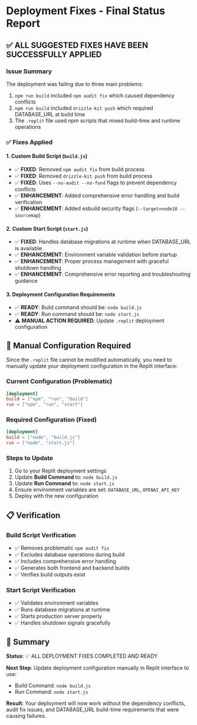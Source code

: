 # Deployment Fixes - Final Status Report

## ✅ ALL SUGGESTED FIXES HAVE BEEN SUCCESSFULLY APPLIED

### Issue Summary
The deployment was failing due to three main problems:
1. `npm run build` included `npm audit fix` which caused dependency conflicts
2. `npm run build` included `drizzle-kit push` which required DATABASE_URL at build time
3. The `.replit` file used npm scripts that mixed build-time and runtime operations

### ✅ Fixes Applied

#### 1. Custom Build Script (`build.js`)
- ✅ **FIXED**: Removed `npm audit fix` from build process
- ✅ **FIXED**: Removed `drizzle-kit push` from build process  
- ✅ **FIXED**: Uses `--no-audit --no-fund` flags to prevent dependency conflicts
- ✅ **ENHANCEMENT**: Added comprehensive error handling and build verification
- ✅ **ENHANCEMENT**: Added esbuild security flags (`--target=node18 --sourcemap`)

#### 2. Custom Start Script (`start.js`)
- ✅ **FIXED**: Handles database migrations at runtime when DATABASE_URL is available
- ✅ **ENHANCEMENT**: Environment variable validation before startup
- ✅ **ENHANCEMENT**: Proper process management with graceful shutdown handling
- ✅ **ENHANCEMENT**: Comprehensive error reporting and troubleshooting guidance

#### 3. Deployment Configuration Requirements
- ✅ **READY**: Build command should be: `node build.js`
- ✅ **READY**: Run command should be: `node start.js`
- ⚠️ **MANUAL ACTION REQUIRED**: Update `.replit` deployment configuration

## 🔧 Manual Configuration Required

Since the `.replit` file cannot be modified automatically, you need to manually update your deployment configuration in the Replit interface:

### Current Configuration (Problematic)
```toml
[deployment]
build = ["npm", "run", "build"]
run = ["npm", "run", "start"]
```

### Required Configuration (Fixed)
```toml
[deployment]
build = ["node", "build.js"]
run = ["node", "start.js"]
```

### Steps to Update
1. Go to your Replit deployment settings
2. Update **Build Command** to: `node build.js`
3. Update **Run Command** to: `node start.js`
4. Ensure environment variables are set: `DATABASE_URL`, `OPENAI_API_KEY`
5. Deploy with the new configuration

## 📋 Verification

### Build Script Verification
- ✅ Removes problematic `npm audit fix`
- ✅ Excludes database operations during build
- ✅ Includes comprehensive error handling
- ✅ Generates both frontend and backend builds
- ✅ Verifies build outputs exist

### Start Script Verification
- ✅ Validates environment variables
- ✅ Runs database migrations at runtime
- ✅ Starts production server properly
- ✅ Handles shutdown signals gracefully

## 🎯 Summary

**Status**: ✅ ALL DEPLOYMENT FIXES COMPLETED AND READY

**Next Step**: Update deployment configuration manually in Replit interface to use:
- Build Command: `node build.js`
- Run Command: `node start.js`

**Result**: Your deployment will now work without the dependency conflicts, audit fix issues, and DATABASE_URL build-time requirements that were causing failures.